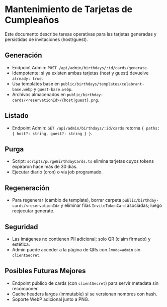 # Mantenimiento de Tarjetas de Cumpleaños

Este documento describe tareas operativas para las tarjetas generadas y persistidas de invitaciones (host/guest).

## Generación
- Endpoint Admin: `POST /api/admin/birthdays/:id/cards/generate`.
- Idempotente: si ya existen ambas tarjetas (host y guest) devuelve `already: true`.
- Usa templates base en `public/birthdays/templates/celebrant-base.webp` y `guest-base.webp`.
- Archivos almacenados en `public/birthday-cards/<reservationId>/{host|guest}.png`.

## Listado
- Endpoint Admin: `GET /api/admin/birthdays/:id/cards` retorna `{ paths: { host?: string, guest?: string } }`.

## Purga
- Script: `scripts/purgeBirthdayCards.ts` elimina tarjetas cuyos tokens expiraron hace más de 30 días.
- Ejecutar diario (cron) o vía job programado.

## Regeneración
- Para regenerar (cambio de template), borrar carpeta `public/birthday-cards/<reservationId>` y eliminar filas `InviteTokenCard` asociadas; luego reejecutar generate.

## Seguridad
- Las imágenes no contienen PII adicional; solo QR (claim firmado) y estética.
- Admin puede acceder a la página de QRs con `?mode=admin` sin `clientSecret`.

## Posibles Futuras Mejores
- Endpoint público de cards (con `clientSecret`) para servir metadata sin recomponer.
- Cache headers largos (immutable) si se versionan nombres con hash.
- Soporte WebP adicional junto a PNG.
